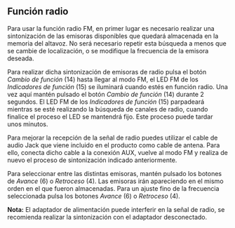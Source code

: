 ## Función radio  

Para usar la función radio FM, en primer lugar es necesario realizar una sintonización de las emisoras disponibles que quedará almacenada en la memoria del altavoz. No será necesario repetir esta búsqueda a menos que se cambie de localización, o se modifique la frecuencia de la emisora deseada. 

Para realizar dicha sintonización de emisoras de radio pulsa el botón *Cambio de función* (14) hasta llegar al modo FM, el LED FM de los *Indicadores de función* (15) se iluminará cuando estés en función radio. Una vez aquí mantén pulsado el botón *Cambio de función* (14) durante 2 segundos. El LED FM de los *Indicadores de función* (15) parpadeará mientras se esté realizando la búsqueda de canales de radio, cuando finalice el proceso el LED se mantendrá fijo. Este proceso puede tardar unos minutos. 

Para mejorar la recepción de la señal de radio puedes utilizar el cable de audio Jack que viene incluido en el producto como cable de antena. Para ello, conecta dicho cable a la conexión AUX, vuelve al modo FM y realiza de nuevo el proceso de sintonización indicado anteriormente.

Para seleccionar entre las distintas emisoras, mantén pulsado los botones de *Avance* (6) o *Retroceso* (4). Las emisoras irán apareciendo en el mismo orden en el que fueron almacenadas. Para un ajuste fino de la frecuencia seleccionada pulsa los botones *Avance* (6) o *Retroceso* (4).


**Nota:** El adaptador de alimentación puede interferir en la señal de radio, se recomienda realizar la sintonización con el adaptador desconectado. 
